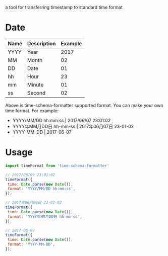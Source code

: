 a tool for transferring timestamp to standard time format

# Date


| Name | Description | Example |
| --- | --- | --- |
| YYYY | Year | 2017 |
| MM | Month | 02 |
| DD | Date | 01 |
| hh | Hour | 23 |
| mm  | Minute | 01 |
| ss | Second | 02 |

Above is time-schema-formatter supported format. You can make your own time format. For example:

- YYYY/MM/DD hh:mm:ss | 2017/06/07 23:01:02
- YYYY年MM月DD日 hh-mm-ss | 2017年06月07日 23-01-02
- YYYY-MM-DD | 2017-06-07

# Usage

```javascript
import timeFormat from 'time-schema-formatter'

// 2017/06/09 23:01:02
timeFormat({
 time: Date.parse(new Date()),
 format: 'YYYY/MM/DD hh:mm:ss',
});

// 2017年06月09日 23-01-02
timeFormat({
 time: Date.parse(new Date()),
 format: 'YYYY年MM月DD日 hh-mm-ss',
});

// 2017-06-09
timeFormat({
 time: Date.parse(new Date()),
 format: 'YYYY-MM-DD',
});
```

